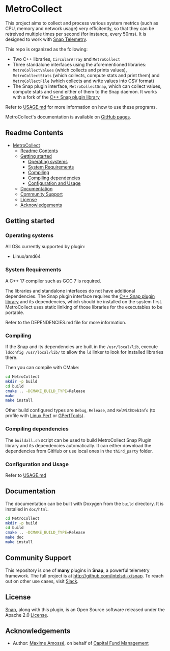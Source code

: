 # MetroCollect

<!--
Copyright 2018 CFM (www.cfm.fr)

Licensed under the Apache License, Version 2.0 (the "License");
you may not use this file except in compliance with the License.
You may obtain a copy of the License at

    http://www.apache.org/licenses/LICENSE-2.0

Unless required by applicable law or agreed to in writing, software
distributed under the License is distributed on an "AS IS" BASIS,
WITHOUT WARRANTIES OR CONDITIONS OF ANY KIND, either express or implied.
See the License for the specific language governing permissions and
limitations under the License.
-->


This project aims to collect and process various system metrics (such as CPU, memory and network usage) very efficitently, so that they can be retreived multiple times per second (for instance, every 50ms). It is designed to work with [Snap Telemetry](http://snap-telemetry.io).

This repo is organized as the following:
 * Two C++ libraries, `CircularArray` and `MetroCollect`
 * Three standalone interfaces using the aforementioned libraries: `MetroCollectValues` (which collects and prints values), `MetroCollectStats` (which collects, compute stats and print them) and `MetroCollectFile` (which collects and write values into CSV format)
 * The Snap plugin interface, `MetroCollectSnap`, which can collect values, compute stats and send either of them to the Snap daemon. It works with a fork of the [C++ Snap plugin library](https://github.com/Maxime999/snap-plugin-lib-cpp)

Refer to [USAGE.md](USAGE.md) for more information on how to use these programs.

MetroCollect's documentation is available on [GitHub pages](https://maxime999.github.io/MetroCollect/).


## Readme Contents
- [MetroCollect](#metrocollect)
    - [Readme Contents](#readme-contents)
    - [Getting started](#getting-started)
        - [Operating systems](#operating-systems)
        - [System Requirements](#system-requirements)
        - [Compiling](#compiling)
        - [Compiling dependencies](#compiling-dependencies)
        - [Configuration and Usage](#configuration-and-usage)
    - [Documentation](#documentation)
    - [Community Support](#community-support)
    - [License](#license)
    - [Acknowledgements](#acknowledgements)


## Getting started
### Operating systems
All OSs currently supported by plugin:
* Linux/amd64

### System Requirements
A C++ 17 compiler such as GCC 7 is required.

The libraries and standalone interfaces do not have additional dependencies. The Snap plugin interface requires the [C++ Snap plugin library](https://github.com/Maxime999/snap-plugin-lib-cpp) and its dependencies, which should be installed on the system first. MetroCollect uses static liniking of those libraries for the executables to be portable.

Refer to the DEPENDENCIES.md file for more information.


### Compiling
If the Snap and its dependencies are built in the `/usr/local/lib`, execute `ldconfig /usr/local/lib/` to allow the `ld` linker to look for installed libraries there.

Then you can compile with CMake:

``` bash
cd MetroCollect
mkdir -p build
cd build
cmake .. -DCMAKE_BUILD_TYPE=Release
make
make install
```

Other build configured types are `Debug`, `Release`, and `RelWithDebInfo` (to profile with [Linux Perf](https://perf.wiki.kernel.org/index.php/Main_Page) or [GPerfTools](https://gperftools.github.io/gperftools/)).

### Compiling dependencies
The `buildall.sh` script can be used to build MetroCollect Snap Plugin library and its dependencies automatically. It can either download the dependencies from GitHub or use local ones in the `third_party` folder.

### Configuration and Usage
Refer to [USAGE.md](USAGE.md)


## Documentation
The documentation can be built with Doxygen from the `build` directory. It is installed in `doc/html`.

``` bash
cd MetroCollect
mkdir -p build
cd build
cmake .. -DCMAKE_BUILD_TYPE=Release
make doc
make install
```


## Community Support
This repository is one of **many** plugins in **Snap**, a powerful telemetry framework. The full project is at http://github.com/intelsdi-x/snap.
To reach out on other use cases, visit [Slack](http://slack.snap-telemetry.io).


## License
[Snap](http://github.com/intelsdi-x/snap), along with this plugin, is an Open Source software released under the Apache 2.0 [License](LICENSE).


## Acknowledgements
* Author: [Maxime Amossé](https://github.com/Maxime999), on behalf of [Capital Fund Management](https://www.cfm.fr)
